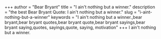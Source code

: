 +++
author = "Bear Bryant"
title = "I ain't nothing but a winner."
description = "the best Bear Bryant Quote: I ain't nothing but a winner."
slug = "i-aint-nothing-but-a-winner"
keywords = "I ain't nothing but a winner.,bear bryant,bear bryant quotes,bear bryant quote,bear bryant sayings,bear bryant saying,quotes, sayings,quote, saying, motivation"
+++
I ain't nothing but a winner.

